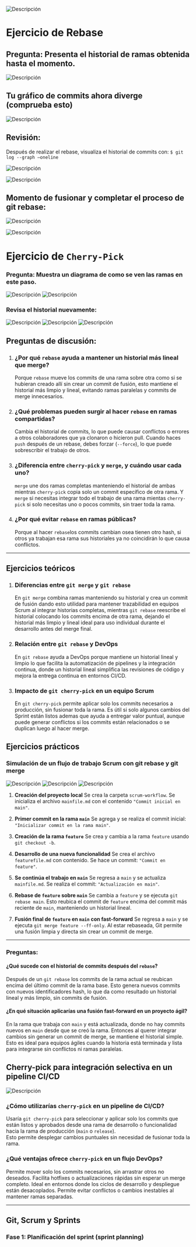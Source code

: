 

![Descripción](Imagenes/rb1.png)
# Ejercicio de Rebase

## Pregunta: Presenta el historial de ramas obtenida hasta el momento.

![Descripción](Imagenes/rb2.png)

## Tu gráfico de commits ahora diverge (comprueba esto)

![Descripción](Imagenes/rb3.png)
## Revisión:

Después de realizar el rebase, visualiza el historial de commits con:
`$ git log --graph –oneline`

![Descripción](Imagenes/rb4.png)

![Descripción](Imagenes/rb5.png)
## Momento de fusionar y completar el proceso de git rebase:
![Descripción](Imagenes/rb6.png)

![Descripción](Imagenes/rb7.png)

# Ejercicio de `Cherry-Pick`

### Pregunta: Muestra un diagrama de como se ven las ramas en este paso.

![Descripción](Imagenes/chp1.png)
![Descripción](Imagenes/chp2.png)

### Revisa el historial nuevamente:
![Descripción](Imagenes/chp3.png)
![Descripción](Imagenes/chp4.png)
![Descripción](Imagenes/chp5.png)

## Preguntas de discusión:

1. ### ¿Por qué `rebase` ayuda a mantener un historial más lineal que merge?

	Porque `rebase` mueve los commits de una rama sobre otra como si se hubieran creado allí sin crear un commit de fusión, esto mantiene el historial más limpio y lineal, 	evitando ramas paralelas y commits de merge innecesarios.


2. ### ¿Qué problemas pueden surgir al hacer `rebase` en ramas compartidas?

	Cambia el historial de commits, lo que puede causar conflictos o errores a otros colaboradores que ya clonaron o hicieron pull.
	Cuando haces `push` después de un rebase, debes forzar (`--force`), lo que puede sobrescribir el trabajo de otros.



3. ### ¿Diferencia entre `cherry-pick` y `merge`, y cuándo usar cada uno?

	`merge` une dos ramas completas manteniendo el historial de ambas mientras `cherry-pick` copia solo un commit específico de otra rama.
	Y `merge` si necesitas integrar todo el trabajo de una rama mientas `cherry-pick` si solo necesitas uno o pocos commits, sin traer toda la rama.  


4. ### ¿Por qué evitar `rebase` en ramas públicas?

	Porque al hacer `rebase`los commits cambian osea tienen otro hash, si otros ya trabajan esa rama sus historiales ya no coincidirán lo que causa conflictos.

___
## Ejercicios teóricos

1. ### Diferencias entre `git merge` y `git rebase`

	En `git merge` combina ramas manteniendo su historial y crea un commit de fusión dando esto utilidad para mantener trazabilidad en equipos Scrum al integrar historias completas, mientras `git rebase` reescribe el historial colocando los commits encima de otra rama, dejando el historial más limpio y lineal ideal para uso individual durante el desarrollo antes del merge final.


2. ### Relación entre `git rebase` y DevOps

	En `git rebase` ayuda a DevOps porque mantiene un historial lineal y limpio lo que facilita la automatización de pipelines y la integración continua, donde un historial lineal simplifica las revisiones de código y mejora la entrega continua en entornos CI/CD.
	

3. ### Impacto de `git cherry-pick` en un equipo Scrum

	En `git cherry-pick` permite aplicar solo los commits necesarios a producción, sin fusionar toda la rama. Es útil si solo algunos cambios del Sprint están listos ademas que ayuda a entregar valor puntual, aunque puede generar conflictos si los commits están relacionados o se duplican luego al hacer merge.

## Ejercicios prácticos

### Simulación de un flujo de trabajo Scrum con git rebase y git merge
 
![Descripción](Imagenes/scrum1.png)
![Descripción](Imagenes/scrum2.png)
![Descripción](Imagenes/scrum3.png)

1. **Creación del proyecto local**
   Se crea la carpeta `scrum-workflow`.
   Se inicializa el archivo `mainfile.md` con el contenido `"Commit inicial en main"`.

2. **Primer commit en la rama `main`**
   Se agrega y se realiza el commit inicial: `"Inicializar commit en la rama main"`.

3. **Creación de la rama `feature`**
   Se crea y cambia a la rama `feature` usando `git checkout -b`.

4. **Desarrollo de una nueva funcionalidad**
   Se crea el archivo `featurefile.md` con contenido.
   Se hace un commit: `"Commit en feature"`.

5. **Se continúa el trabajo en `main`**
   Se regresa a `main` y se actualiza `mainfile.md`.
   Se realiza el commit: `"Actualización en main"`.

6. **Rebase de `feature` sobre `main`**
   Se cambia a `feature` y se ejecuta `git rebase main`.
   Esto reubica el commit de `feature` encima del commit más reciente de `main`, manteniendo un historial lineal.

7. **Fusión final de `feature` en `main` con fast-forward**
   Se regresa a `main` y se ejecuta `git merge feature --ff-only`.
   Al estar rebaseada, Git permite una fusión limpia y directa sin crear un commit de merge.

---
### Preguntas:
#### ¿Qué sucede con el historial de commits después del `rebase`?

Después de un `git rebase` los commits de la rama actual se reubican encima del último commit de la rama base.
Esto genera nuevos commits con nuevos identificadores hash, lo que da como resultado un historial lineal y más limpio, sin commits de fusión.


#### ¿En qué situación aplicarías una fusión fast-forward en un proyecto ágil?



En la rama que trabaja con `main` y está actualizada, donde 
no hay commits nuevos en `main` desde que se creó la rama. Entonces al querer integrar cambios sin generar un commit de merge, se mantiene el historial simple.
Esto es ideal para equipos ágiles cuando la historia está terminada y lista para integrarse sin conflictos ni ramas paralelas.

## Cherry-pick para integración selectiva en un pipeline CI/CD

![Descripción](Imagenes/chpCC1.png)
### ¿Cómo utilizarías `cherry-pick` en un pipeline de CI/CD?

Usaría `git cherry-pick` para seleccionar y aplicar solo los commits que están listos y aprobados desde una rama de desarrollo o funcionalidad hacia la rama de producción (`main` o `release`).  
Esto permite desplegar cambios puntuales sin necesidad de fusionar toda la rama.

### ¿Qué ventajas ofrece `cherry-pick` en un flujo DevOps?

Permite mover solo los commits necesarios, sin arrastrar otros no deseados. Facilita hotfixes o actualizaciones rápidas sin esperar un merge completo. Ideal en entornos donde los ciclos de desarrollo y despliegue están desacoplados. Permite evitar conflictos o cambios inestables al mantener ramas separadas.

---

## Git, Scrum y Sprints

### Fase 1: Planificación del sprint (sprint planning)